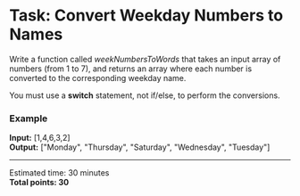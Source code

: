 # Task: Convert Weekday Numbers to Names

Write a function called _weekNumbersToWords_ that takes an input array of numbers (from 1 to 7), and returns an array where each number is converted to the corresponding weekday name.

You must use a **switch** statement, not if/else, to perform the conversions.

### Example

**Input:** [1,4,6,3,2]<br>
**Output:** ["Monday", "Thursday", "Saturday", "Wednesday", "Tuesday"]

---

Estimated time: 30 minutes<br>
**Total points: 30**
